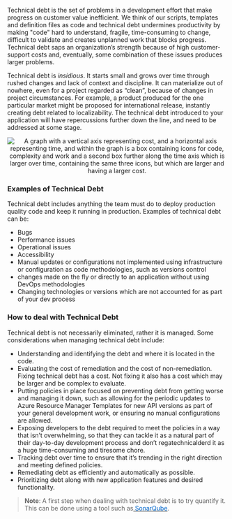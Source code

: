 
Technical debt is the set of problems in a development effort that make progress on customer value inefficient. We think of our scripts, templates and definition files as code and technical debt undermines productivity by making "code" hard to understand, fragile, time-consuming to change, difficult to validate and creates unplanned work that blocks progress. Technical debt saps an organization’s strength because of high customer-support costs and, eventually, some combination of these issues produces larger problems.

Technical debt is *insidious*. It starts small and grows over time through rushed changes and lack of context and discipline. It can materialize out of nowhere, even for a project regarded as “clean”, because of changes in project circumstances. For example, a product produced for the one particular market might be proposed for international release, instantly creating debt related to localizability. The technical debt introduced to your application will have repercussions further down the line, and need to be addressed at some stage.

<p style="text-align:center;"><img src="../Linked_Image_Files/technicaldebt.png" alt="A graph with a vertical axis representing cost, and a horizontal axis representing time, and within the graph is a box containing icons for code, complexity and work and a second box further along the time axis which is larger over time, containing the same three icons, but which are larger and having a larger cost."></p>


### Examples of Technical Debt
Technical debt includes anything the team must do to deploy production quality code and keep it running in production. Examples of technical debt can be:
- Bugs
- Performance issues
- Operational issues
- Accessibility
- Manual updates or configurations not implemented using infrastructure or configuration as code methodologies, such as versions control
- changes made on the fly or directly to an application without using DevOps methodologies
- Changing technologies or versions which are not accounted for as part of your dev process


### How to deal with Technical Debt
Technical debt is not necessarily eliminated, rather it is managed. Some considerations when managing technical debt include:
- Understanding and identifying the debt and where it is located in the code.
- Evaluating the cost of remediation and the cost of non-remediation. Fixing technical debt has a cost. Not fixing it also has a cost which may be larger and be complex to evaluate.
- Putting policies in place focused on preventing debt from getting worse and managing it down, such as allowing for the periodic updates to Azure Resource Manager Templates for new API versions as part of your general development work, or ensuring no manual configurations are allowed.
- Exposing developers to the debt required to meet the policies in a way that isn’t overwhelming, so that they can tackle it as a natural part of their day-to-day development process and don’t regatechnicalderd it as a huge time-consuming and tiresome chore.
- Tracking debt over time to ensure that it’s trending in the right direction and meeting defined policies.
- Remediating debt as efficiently and automatically as possible.
- Prioritizing debt along with new application features and desired functionality.


> **Note**: A first step when dealing with technical debt is to try quantify it. This can be done using a tool such as<a href="https://www.sonarqube.org/" target="_blank"><span style="color: #0066cc;" color="#0066cc"> SonarQube</span></a>. 

